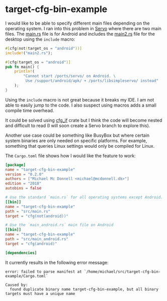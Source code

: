 # target-cfg-bin-example

I would like to be able to specify different main files depending on the operating system. I ran into this problem in [Servo](https://github.com/servo/servo) where there are two main files. The [main.rs](https://github.com/servo/servo/blob/master/ports/winit/main.rs) file is for Android and includes the [main2.rs](https://github.com/servo/servo/blob/master/ports/winit/main2.rs) file for the desktop using the `include` macro:

```rust
#[cfg(not(target_os = "android"))]
include!("main2.rs");

#[cfg(target_os = "android")]
pub fn main() {
    println!(
        "Cannot start /ports/servo/ on Android. \
         Use /support/android/apk/ + /ports/libsimpleservo/ instead"
    );
}
```

Using the `include` macro is not great because it breaks my IDE. I am not able to easily jump to the code. I also suspect using macros adds a small compile time overhead.

It could be solved using [cfg_if](https://github.com/alexcrichton/cfg-if) crate but I think the code will become nested and difficult to read (I will soon create a Servo branch to explore this).

Another use case could be something like BusyBox but where certain system binaries are only needed on specific platforms. For example, something that queries Linux settings would only be compiled for Linux.

The `Cargo.toml` file shows how I would like the feature to work:

```toml
[package]
name = "target-cfg-bin-example"
version = "0.2.0"
authors = ["Michael Mc Donnell <michael@mcdonnell.dk>"]
edition = "2018"
autobins = false

# Use the standard `main.rs` for all operating systems except Android.
[[bin]]
name = "target-cfg-bin-example"
path = "src/main.rs"
target = "cfg(not(android))"

# Use the `main_android.rs` main file on Android
[[bin]]
name = "target-cfg-bin-example"
path = "src/main_android.rs"
target = "cfg(android)"

[dependencies]
```

It currently results in the following error message:

```
error: failed to parse manifest at `/home/michael/src/target-cfg-bin-example/Cargo.toml`

Caused by:
  found duplicate binary name target-cfg-bin-example, but all binary targets must have a unique name
```
